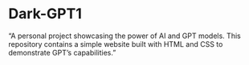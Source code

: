# Dark-GPT1
“A personal project showcasing the power of AI and GPT models. This repository contains a simple website built with HTML and CSS to demonstrate GPT’s capabilities.”
